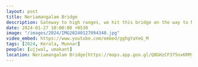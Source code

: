 ```yaml
---
layout: post
title: Neriamangalam Bridge
description: Gateway to high ranges, we hit this bridge on the way to Munnar. Had our near death experience here. 🌉 Went to the boat house down the road.
date: 2024-01-27 10:00:00 +0530
image: "/images/2024/IMG20240127094340.jpg"
video_embed: https://www.youtube.com/embed/gghgYaYeG_M
tags: [2024, Kerala, Munnar]
people: [ujjwal, umakant]
location: Neriamangalam Bridge[https://maps.app.goo.gl/Q8GHzCF375nxKRMy5]
---
```

